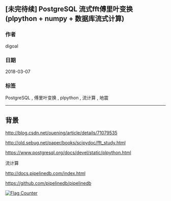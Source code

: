 ## [未完待续] PostgreSQL 流式fft傅里叶变换 (plpython + numpy + 数据库流式计算)   
                                                         
### 作者                                                         
digoal                                                         
                                                         
### 日期                                                         
2018-03-07                                                       
                                                         
### 标签                                                         
PostgreSQL , 傅里叶变换 , plpython , 流计算 , 地震  
                                                         
----                                                         
                                                         
## 背景   



http://blog.csdn.net/ouening/article/details/71079535

http://old.sebug.net/paper/books/scipydoc/fft_study.html

https://www.postgresql.org/docs/devel/static/plpython.html 

流计算

http://docs.pipelinedb.com/index.html

https://github.com/pipelinedb/pipelinedb
  
<a rel="nofollow" href="http://info.flagcounter.com/h9V1"  ><img src="http://s03.flagcounter.com/count/h9V1/bg_FFFFFF/txt_000000/border_CCCCCC/columns_2/maxflags_12/viewers_0/labels_0/pageviews_0/flags_0/"  alt="Flag Counter"  border="0"  ></a>  
  
